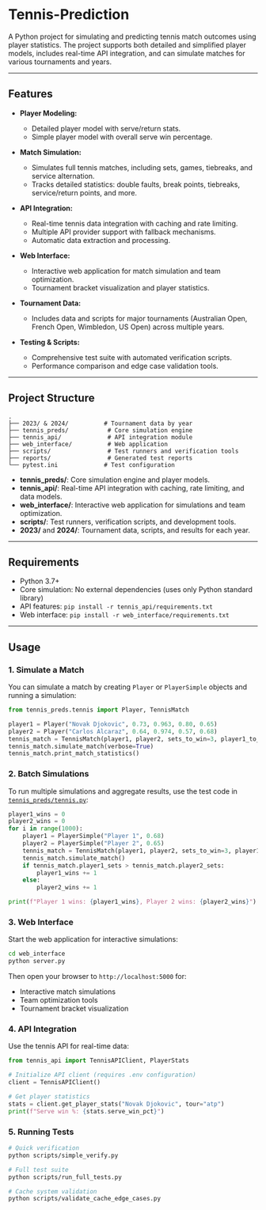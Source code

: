 # Tennis-Prediction

A Python project for simulating and predicting tennis match outcomes using player statistics. The project supports both detailed and simplified player models, includes real-time API integration, and can simulate matches for various tournaments and years.

---

## Features

- **Player Modeling:**  
  - Detailed player model with serve/return stats.
  - Simple player model with overall serve win percentage.

- **Match Simulation:**  
  - Simulates full tennis matches, including sets, games, tiebreaks, and service alternation.
  - Tracks detailed statistics: double faults, break points, tiebreaks, service/return points, and more.

- **API Integration:**  
  - Real-time tennis data integration with caching and rate limiting.
  - Multiple API provider support with fallback mechanisms.
  - Automatic data extraction and processing.

- **Web Interface:**  
  - Interactive web application for match simulation and team optimization.
  - Tournament bracket visualization and player statistics.

- **Tournament Data:**  
  - Includes data and scripts for major tournaments (Australian Open, French Open, Wimbledon, US Open) across multiple years.

- **Testing & Scripts:**  
  - Comprehensive test suite with automated verification scripts.
  - Performance comparison and edge case validation tools.

---

## Project Structure

```
.
├── 2023/ & 2024/          # Tournament data by year
├── tennis_preds/           # Core simulation engine
├── tennis_api/             # API integration module
├── web_interface/          # Web application
├── scripts/                # Test runners and verification tools
├── reports/                # Generated test reports
└── pytest.ini             # Test configuration
```

- **tennis_preds/**: Core simulation engine and player models.
- **tennis_api/**: Real-time API integration with caching, rate limiting, and data models.
- **web_interface/**: Interactive web application for simulations and team optimization.
- **scripts/**: Test runners, verification scripts, and development tools.
- **2023/** and **2024/**: Tournament data, scripts, and results for each year.

---

## Requirements

- Python 3.7+
- Core simulation: No external dependencies (uses only Python standard library)
- API features: `pip install -r tennis_api/requirements.txt`
- Web interface: `pip install -r web_interface/requirements.txt`

---

## Usage

### 1. Simulate a Match

You can simulate a match by creating `Player` or `PlayerSimple` objects and running a simulation:

```python
from tennis_preds.tennis import Player, TennisMatch

player1 = Player("Novak Djokovic", 0.73, 0.963, 0.80, 0.65)
player2 = Player("Carlos Alcaraz", 0.64, 0.974, 0.57, 0.68)
tennis_match = TennisMatch(player1, player2, sets_to_win=3, player1_to_serve=True)
tennis_match.simulate_match(verbose=True)
tennis_match.print_match_statistics()
```

### 2. Batch Simulations

To run multiple simulations and aggregate results, use the test code in [`tennis_preds/tennis.py`](tennis_preds/tennis.py):

```python
player1_wins = 0
player2_wins = 0
for i in range(1000):
    player1 = PlayerSimple("Player 1", 0.68)
    player2 = PlayerSimple("Player 2", 0.65)
    tennis_match = TennisMatch(player1, player2, sets_to_win=3, player1_to_serve=True)
    tennis_match.simulate_match()
    if tennis_match.player1_sets > tennis_match.player2_sets:
        player1_wins += 1
    else:
        player2_wins += 1

print(f"Player 1 wins: {player1_wins}, Player 2 wins: {player2_wins}")
```

### 3. Web Interface

Start the web application for interactive simulations:

```bash
cd web_interface
python server.py
```

Then open your browser to `http://localhost:5000` for:
- Interactive match simulations
- Team optimization tools
- Tournament bracket visualization

### 4. API Integration

Use the tennis API for real-time data:

```python
from tennis_api import TennisAPIClient, PlayerStats

# Initialize API client (requires .env configuration)
client = TennisAPIClient()

# Get player statistics
stats = client.get_player_stats("Novak Djokovic", tour="atp")
print(f"Serve win %: {stats.serve_win_pct}")
```

### 5. Running Tests

```bash
# Quick verification
python scripts/simple_verify.py

# Full test suite
python scripts/run_full_tests.py

# Cache system validation
python scripts/validate_cache_edge_cases.py
```
